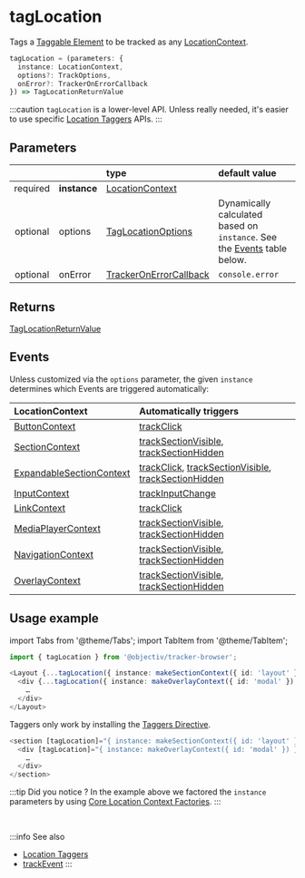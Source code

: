 # tagLocation

Tags a [Taggable Element](/tracking/core-concepts/tagging.md#taggable-elements) to be tracked as any [LocationContext](/taxonomy/location-contexts/overview.md).

```typescript
tagLocation = (parameters: {
  instance: LocationContext,
  options?: TrackOptions,
  onError?: TrackerOnErrorCallback
}) => TagLocationReturnValue
```

:::caution
`tagLocation` is a lower-level API. Unless really needed, it's easier to use specific [Location Taggers](/tracking/api-reference/location-taggers/overview.md) APIs. 
:::

## Parameters
|          |              | type                                                                                | default value
| :-:      | :--          | :--                                                                                 | :--           
| required | **instance** | [LocationContext](/taxonomy/location-contexts/overview.md)                          |
| optional | options      | [TagLocationOptions](/tracking/api-reference/general/TagLocationOptions.md)         | Dynamically calculated based on `instance`. See the [Events](#events) table below.
| optional | onError      | [TrackerOnErrorCallback](/tracking/api-reference/general/TrackerOnErrorCallback.md) | `console.error`

## Returns
[TagLocationReturnValue](/tracking/api-reference/general/TagLocationReturnValue.md) 

## Events
Unless customized via the `options` parameter, the given `instance` determines which Events are triggered automatically:

| LocationContext | Automatically triggers
| :--                                                                                 | :--           
| [ButtonContext](/taxonomy/location-contexts/ButtonContext.md)                       | [trackClick](/tracking/api-reference/event-trackers/trackClick.md)
| [SectionContext](/taxonomy/location-contexts/SectionContext.md)                     | [trackSectionVisible](/tracking/api-reference/event-trackers/trackSectionVisible.md), [trackSectionHidden](/tracking/api-reference/event-trackers/trackSectionHidden.md)
| [ExpandableSectionContext](/taxonomy/location-contexts/ExpandableSectionContext.md) | [trackClick](/tracking/api-reference/event-trackers/trackClick.md), [trackSectionVisible](/tracking/api-reference/event-trackers/trackSectionVisible.md), [trackSectionHidden](/tracking/api-reference/event-trackers/trackSectionHidden.md)
| [InputContext](/taxonomy/location-contexts/InputContext.md)                         | [trackInputChange](/tracking/api-reference/event-trackers/trackInputChange.md)
| [LinkContext](/taxonomy/location-contexts/LinkContext.md)                           | [trackClick](/tracking/api-reference/event-trackers/trackClick.md)
| [MediaPlayerContext](/taxonomy/location-contexts/MediaPlayerContext.md)             | [trackSectionVisible](/tracking/api-reference/event-trackers/trackSectionVisible.md), [trackSectionHidden](/tracking/api-reference/event-trackers/trackSectionHidden.md)
| [NavigationContext](/taxonomy/location-contexts/NavigationContext.md)               | [trackSectionVisible](/tracking/api-reference/event-trackers/trackSectionVisible.md), [trackSectionHidden](/tracking/api-reference/event-trackers/trackSectionHidden.md)
| [OverlayContext](/taxonomy/location-contexts/OverlayContext.md)                     | [trackSectionVisible](/tracking/api-reference/event-trackers/trackSectionVisible.md), [trackSectionHidden](/tracking/api-reference/event-trackers/trackSectionHidden.md)

## Usage example

import Tabs from '@theme/Tabs';
import TabItem from '@theme/TabItem';

<Tabs>
  <TabItem value="react" label="React" default>

```typescript jsx
import { tagLocation } from '@objectiv/tracker-browser';
```

```typescript jsx
<Layout {...tagLocation({ instance: makeSectionContext({ id: 'layout' }) })}>
  <div {...tagLocation({ instance: makeOverlayContext({ id: 'modal' }) })}>
    …
  </div>
</Layout>
```

  </TabItem>
  <TabItem value="angular" label="Angular">

Taggers only work by installing the [Taggers Directive](/tracking/how-to-guides/angular/getting-started.md#optional---configure-taggers-directive).

```typescript jsx
<section [tagLocation]="{ instance: makeSectionContext({ id: 'layout' }) }">
  <div [tagLocation]="{ instance: makeOverlayContext({ id: 'modal' }) }">
    …
  </div>
</section>
```

  </TabItem>
</Tabs>

:::tip Did you notice ?
In the example above we factored the `instance` parameters by using [Core Location Context Factories](/tracking/api-reference/low-level/core-factories.md#location-context-factories).
:::

<br />

:::info See also
- [Location Taggers](/tracking/api-reference/location-taggers/overview.md)
- [trackEvent](/tracking/api-reference/low-level/trackEvent.md)
:::
